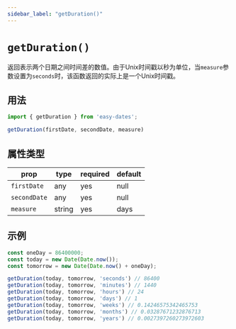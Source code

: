 ```yaml
---
sidebar_label: "getDuration()"
---
```


# `getDuration()`

返回表示两个日期之间时间差的数值。由于Unix时间戳以秒为单位，当`measure`参数设置为`seconds`时，该函数返回的实际上是一个Unix时间戳。

## 用法

```javascript
import { getDuration } from 'easy-dates';

getDuration(firstDate, secondDate, measure)
```

## 属性类型

| prop         | type   | required | default |
|--------------|--------|----------|---------|
| `firstDate`  | any    | yes      | null    |
| `secondDate` | any    | yes      | null    |
| `measure`    | string | yes      | days    |

## 示例

```javascript
const oneDay = 86400000;
const today = new Date(Date.now());
const tomorrow = new Date(Date.now() + oneDay);

getDuration(today, tomorrow, 'seconds') // 86400
getDuration(today, tomorrow, 'minutes') // 1440
getDuration(today, tomorrow, 'hours') // 24
getDuration(today, tomorrow, 'days') // 1
getDuration(today, tomorrow, 'weeks') // 0.14246575342465753
getDuration(today, tomorrow, 'months') // 0.03287671232876713
getDuration(today, tomorrow, 'years') // 0.0027397260273972603
```
